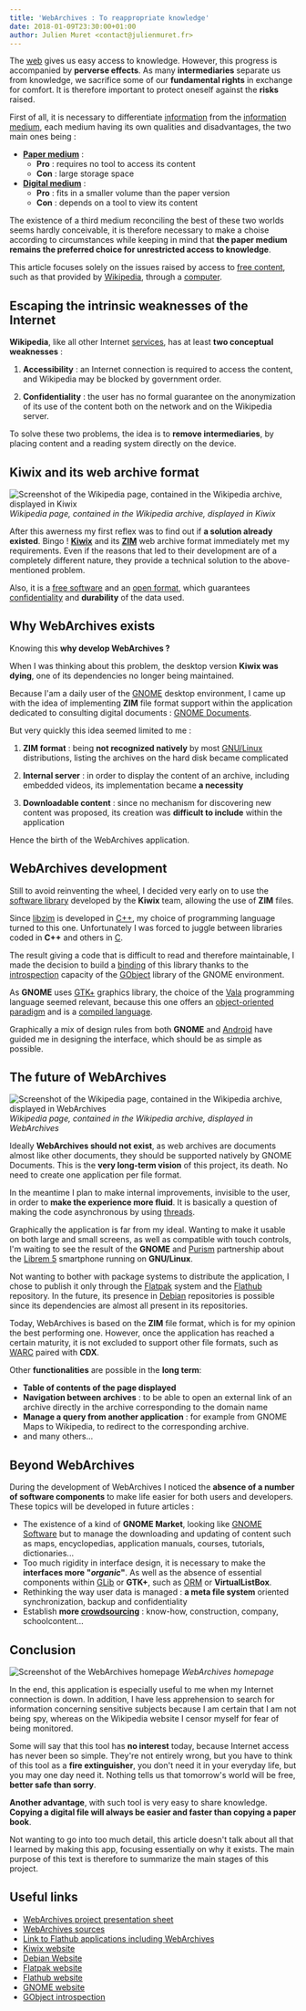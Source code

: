 ```yaml
---
title: 'WebArchives : To reappropriate knowledge'
date: 2018-01-09T23:30:00+01:00
author: Julien Muret <contact@julienmuret.fr>
---
```


The [web][1] gives us easy access to knowledge. However, this progress is
accompanied by **perverse effects**. As many **intermediaries** separate us
from knowledge, we sacrifice some of our **fundamental rights** in exchange
for comfort. It is therefore important to protect oneself against the
**risks** raised.

<!-- summary_links -->

[1]: https://en.wikipedia.org/wiki/World_Wide_Web

<!-- more -->

First of all, it is necessary to differentiate [information][2] from the
[information medium][3], each medium having its own qualities and disadvantages,
the two main ones being :

- **[Paper medium][4]** :
  - **Pro** : requires no tool to access its content
  - **Con** : large storage space
- **[Digital medium][5]** :
  - **Pro** : fits in a smaller volume than the paper version
  - **Con** : depends on a tool to view its content

The existence of a third medium reconciling the best of these two worlds seems
hardly conceivable, it is therefore necessary to make a choise according to
circumstances while keeping in mind that **the paper medium remains the
preferred choice for unrestricted access to knowledge**.

This article focuses solely on the issues raised by access to [free content][6],
such as that provided by [Wikipedia][7], through a [computer][8].

## Escaping the intrinsic weaknesses of the Internet

**Wikipedia**, like all other Internet [services][9], has at least **two
conceptual weaknesses** :

1. **Accessibility** : an Internet connection is required to access the
   content, and Wikipedia may be blocked by government order.

2. **Confidentiality** : the user has no formal guarantee on the anonymization
   of its use of the content both on the network and on the Wikipedia server.

To solve these two problems, the idea is to **remove intermediaries**, by
placing content and a reading system directly on the device.

## Kiwix and its web archive format

![Screenshot of the Wikipedia page, contained in the Wikipedia archive, displayed in Kiwix](../../../public/assets/journal/2018-01-09-web-archives-to-reappropriate-knowledge/kiwix-wikipedia_1050x674.png)
_Wikipedia page, contained in the Wikipedia archive, displayed in Kiwix_

After this awerness my first reflex was to find out if **a solution already
existed**. Bingo ! **[Kiwix][10]** and its **[ZIM][11]** web archive format
immediately met my requirements. Even if the reasons that led to their
development are of a completely different nature, they provide a technical
solution to the above-mentioned problem.

Also, it is a [free software][12] and an [open format][13], which guarantees
[confidentiality][14] and **durability** of the data used.

## Why WebArchives exists

Knowing this **why develop WebArchives ?**

When I was thinking about this problem, the desktop version **Kiwix was
dying**, one of its dependencies no longer being maintained.

Because I'am a daily user of the [GNOME][15] desktop environment, I came up with
the idea of implementing **ZIM** file format support within the application
dedicated to consulting digital documents : [GNOME Documents][16].

But very quickly this idea seemed limited to me :

1. **ZIM format** : being **not recognized natively** by most [GNU/Linux][17]
   distributions, listing the archives on the hard disk became complicated

2. **Internal server** : in order to display the content of an archive,
   including embedded videos, its implementation became **a necessity**

3. **Downloadable content** : since no mechanism for discovering new content
   was proposed, its creation was **difficult to include** within the
   application

Hence the birth of the WebArchives application.

## WebArchives development

Still to avoid reinventing the wheel, I decided very early on to use the
[software library][18] developed by the **Kiwix** team, allowing the use of
**ZIM** files.

Since [libzim][19] is developed in [C++][20], my choice of programming language
turned to this one. Unfortunately I was forced to juggle between libraries coded
in **C++** and others in [C][21].

The result giving a code that is difficult to read and therefore maintainable,
I made the decision to build a [binding][22] of this library thanks to the
[introspection][23] capacity of the [GObject][24] library of the GNOME
environment.

As **GNOME** uses [GTK+][25] graphics library, the choice of the [Vala][26]
programming language seemed relevant, because this one offers an
[object-oriented paradigm][27] and is a [compiled language][28].

Graphically a mix of design rules from both **GNOME** and [Android][29] have
guided me in designing the interface, which should be as simple as possible.

## The future of WebArchives

![Screenshot of the Wikipedia page, contained in the Wikipedia archive, displayed in WebArchives](../../../public/assets/journal/2018-01-09-web-archives-to-reappropriate-knowledge/web-archives-wikipedia_850x500.png)
_Wikipedia page, contained in the Wikipedia archive, displayed in WebArchives_

Ideally **WebArchives should not exist**, as web archives are documents almost
like other documents, they should be supported natively by GNOME Documents.
This is the **very long-term vision** of this project, its death. No need to
create one application per file format.

In the meantime I plan to make internal improvements, invisible to the user,
in order to **make the experience more fluid**. It is basically a question of
making the code asynchronous by using [threads][30].

Graphically the application is far from my ideal. Wanting to make it usable on
both large and small screens, as well as compatible with touch controls, I'm
waiting to see the result of the **GNOME** and [Purism][31] partnership about
the [Librem 5][32] smartphone running on **GNU/Linux**.

Not wanting to bother with package systems to distribute the application, I
chose to publish it only through the [Flatpak][33] system and the [Flathub][34]
repository. In the future, its presence in [Debian][35] repositories is possible
since its dependencies are almost all present in its repositories.

Today, WebArchives is based on the **ZIM** file format, which is for my
opinion the best performing one. However, once the application has reached a
certain maturity, it is not excluded to support other file formats, such as
[WARC][36] paired with **CDX**.

Other **functionalities** are possible in the **long term**:

- **Table of contents of the page displayed**
- **Navigation between archives** : to be able to open an external link of an
  archive directly in the archive corresponding to the domain name
- **Manage a query from another application** : for example from GNOME Maps to
  Wikipedia, to redirect to the corresponding archive.
- and many others...

## Beyond WebArchives

During the development of WebArchives I noticed the **absence of a number of
software components** to make life easier for both users and developers. These
topics will be developed in future articles :

- The existence of a kind of **GNOME Market**, looking like [GNOME Software][37]
  but to manage the downloading and updating of content such as maps,
  encyclopedias, application manuals, courses, tutorials, dictionaries...
- Too much rigidity in interface design, it is necessary to make the
  **interfaces more "_organic_"**. As well as the absence of essential
  components within [GLib][38] or **GTK+**, such as [ORM][39] or
  **VirtualListBox**.
- Rethinking the way user data is managed : **a meta file system** oriented
  synchronization, backup and confidentiality
- Establish **more [crowdsourcing][40]** : know-how, construction, company,
  schoolcontent...

## Conclusion

![Screenshot of the WebArchives homepage](../../../public/assets/journal/2018-01-09-web-archives-to-reappropriate-knowledge/web-archives-home_850x500.png)
_WebArchives homepage_

In the end, this application is especially useful to me when my Internet
connection is down. In addition, I have less apprehension to search for
information concerning sensitive subjects because I am certain that I am not
being spy, whereas on the Wikipedia website I censor myself for fear of being
monitored.

Some will say that this tool has **no interest** today, because Internet
access has never been so simple. They're not entirely wrong, but you have to
think of this tool as a **fire extinguisher**, you don't need it in your
everyday life, but you may one day need it. Nothing tells us that tomorrow's
world will be free, **better safe than sorry**.

**Another advantage**, with such tool is very easy to share knowledge.
**Copying a digital file will always be easier and faster than copying a paper
book**.

Not wanting to go into too much detail, this article doesn't talk about all
that I learned by making this app, focusing essentially on why it exists. The
main purpose of this text is therefore to summarize the main stages of this
project.

## Useful links

- [WebArchives project presentation sheet][41]
- [WebArchives sources][42]
- [Link to Flathub applications including WebArchives][43]
- [Kiwix website][44]
- [Debian Website][45]
- [Flatpak website][46]
- [Flathub website][47]
- [GNOME website][48]
- [GObject introspection][49]

<!-- links -->

[2]: https://en.wikipedia.org/wiki/Information
[3]: https://en.wikipedia.org/wiki/Data_storage
[4]: https://en.wikipedia.org/wiki/Book
[5]: https://en.wikipedia.org/wiki/E-book
[6]: https://en.wikipedia.org/wiki/Free_content
[7]: https://en.wikipedia.org/wiki/Wikipedia
[8]: https://en.wikipedia.org/wiki/Computer
[9]: https://en.wikipedia.org/wiki/Server_(computing)
[10]: https://en.wikipedia.org/wiki/Kiwix
[11]: https://en.wikipedia.org/wiki/ZIM_(file_format)
[12]: https://en.wikipedia.org/wiki/Free_software
[13]: https://en.wikipedia.org/wiki/Open_format
[14]: https://en.wikipedia.org/wiki/Confidentiality
[15]: https://en.wikipedia.org/wiki/GNOME
[16]: https://wiki.gnome.org/Apps/Documents
[17]: https://en.wikipedia.org/wiki/Linux
[18]: https://en.wikipedia.org/wiki/Library_(computing)
[19]: https://github.com/openzim/libzim
[20]: https://en.wikipedia.org/wiki/C%2B%2B
[21]: https://en.wikipedia.org/wiki/C_(programming_language)
[22]: https://en.wikipedia.org/wiki/Language_binding
[23]: https://en.wikipedia.org/wiki/Reflection_(computer_programming)
[24]: https://en.wikipedia.org/wiki/GObject
[25]: https://en.wikipedia.org/wiki/GTK%2B
[26]: https://en.wikipedia.org/wiki/Vala_(programming_language)
[27]: https://en.wikipedia.org/wiki/Object-oriented_programming
[28]: https://en.wikipedia.org/wiki/Binary_file
[29]: https://en.wikipedia.org/wiki/Android_(operating_system)
[30]: https://en.wikipedia.org/wiki/Thread_(computing)
[31]: https://puri.sm/
[32]: https://puri.sm/shop/librem-5/
[33]: https://en.wikipedia.org/wiki/Flatpak
[34]: https://flathub.org/
[35]: https://en.wikipedia.org/wiki/Debian
[36]: https://en.wikipedia.org/wiki/Web_ARChive
[37]: https://en.wikipedia.org/wiki/GNOME_Software
[38]: https://en.wikipedia.org/wiki/GLib
[39]: https://en.wikipedia.org/wiki/Object-relational_mapping
[40]: https://en.wikipedia.org/wiki/Crowdsourcing
[41]: ../projects/web-archives
[42]: https://github.com/birros/web-archives
[43]: https://flathub.org/apps.html
[44]: https://www.kiwix.org/
[45]: https://www.debian.org/
[46]: https://www.flatpak.org/
[47]: https://flathub.org/
[48]: https://www.gnome.org/
[49]: https://wiki.gnome.org/Projects/GObjectIntrospection

